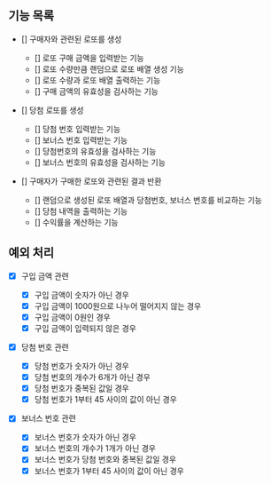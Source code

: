 ## 기능 목록

- [] 구매자와 관련된 로또를 생성

  - [] 로또 구매 금액을 입력받는 기능
  - [] 로또 수량만큼 랜덤으로 로또 배열 생성 기능
  - [] 로또 수량과 로또 배열 출력하는 기능
  - [] 구매 금액의 유효성을 검사하는 기능

- [] 당첨 로또를 생성

  - [] 당첨 번호 입력받는 기능
  - [] 보너스 번호 입력받는 기능
  - [] 당첨번호의 유효성을 검사하는 기능
  - [] 보너스 번호의 유효성을 검사하는 기능

- [] 구매자가 구매한 로또와 관련된 결과 반환

  - [] 랜덤으로 생성된 로또 배열과 당첨번호, 보너스 번호를 비교하는 기능
  - [] 당첨 내역을 출력하는 기능
  - [] 수익률을 계산하는 기능

## 예외 처리

- [x] 구입 금액 관련

  - [x] 구입 금액이 숫자가 아닌 경우
  - [x] 구입 금액이 1000원으로 나누어 떨어지지 않는 경우
  - [x] 구입 금액이 0원인 경우
  - [x] 구입 금액이 입력되지 않은 경우

- [x] 당첨 번호 관련

  - [x] 당첨 번호가 숫자가 아닌 경우
  - [x] 당첨 번호의 개수가 6개가 아닌 경우
  - [x] 당첨 번호가 중복된 값일 경우
  - [x] 당첨 번호가 1부터 45 사이의 값이 아닌 경우

- [x] 보너스 번호 관련

  - [x] 보너스 번호가 숫자가 아닌 경우
  - [x] 보너스 번호의 개수가 1개가 아닌 경우
  - [x] 보너스 번호가 당첨 번호와 중복된 값일 경우
  - [x] 보너스 번호가 1부터 45 사이의 값이 아닌 경우
